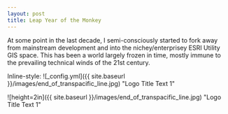 ```yaml
---
layout: post
title: Leap Year of the Monkey
---
```


At some point in the last decade, I semi-consciously started to fork away from mainstream development and into the nichey/enterprisey ESRI Utility GIS space. This has been a world largely frozen in time, mostly immune to the prevailing technical winds of the 21st century.

Inline-style: 
![_config.yml]({{ site.baseurl }}/images/end_of_transpacific_line.jpg) "Logo Title Text 1"

![height=2in]({{ site.baseurl }}/images/end_of_transpacific_line.jpg) "Logo Title Text 1"

